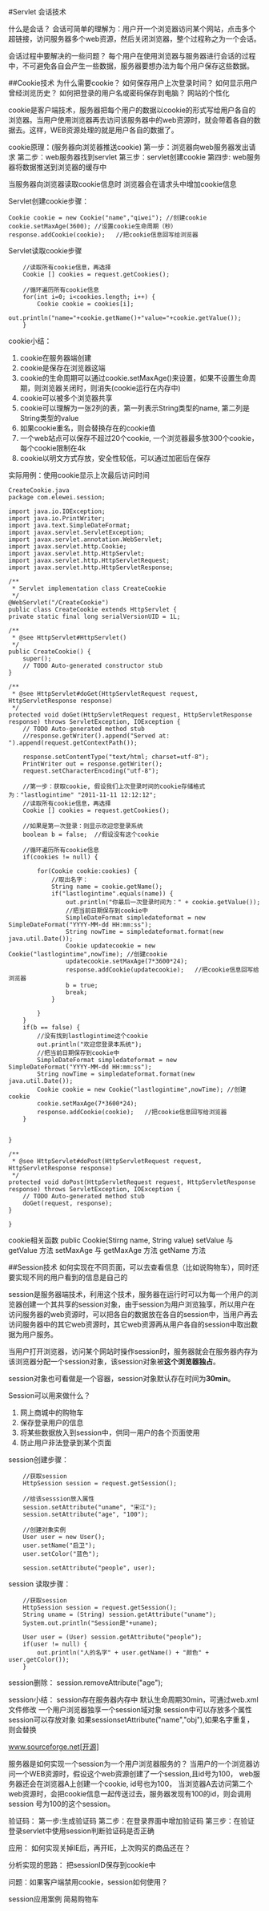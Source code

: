 #Servlet 会话技术

什么是会话？
会话可简单的理解为：用户开一个浏览器访问某个网站，点击多个超链接，访问服务器多个web资源，然后关闭浏览器，整个过程称之为一个会话。

会话过程中要解决的一些问题？
每个用户在使用浏览器与服务器进行会话的过程中，不可避免各自会产生一些数据，服务器要想办法为每个用户保存这些数据。

##Cookie技术
为什么需要cookie？
如何保存用户上次登录时间？
如何显示用户曾经浏览历史？
如何把登录的用户名或密码保存到电脑？
网站的个性化

cookie是客户端技术，服务器把每个用户的数据以cookie的形式写给用户各自的浏览器。当用户使用浏览器再去访问该服务器中的web资源时，就会带着各自的数据去。这样，WEB资源处理的就是用户各自的数据了。


cookie原理：(服务器向浏览器推送cookie)
第一步：浏览器向web服务器发出请求
第二步：web服务器找到servlet
第三步：servlet创建cookie
第四步: web服务器将数据推送到浏览器的缓存中

当服务器向浏览器读取cookie信息时
浏览器会在请求头中增加cookie信息

Servlet创建cookie步骤：

	Cookie cookie = new Cookie("name","qiwei"); //创建cookie
	cookie.setMaxAge(3600);	//设置cookie生命周期（秒）
	response.addCookie(cookie);   //把cookie信息回写给浏览器

Servlet读取cookie步骤

		//读取所有cookie信息，再选择
		Cookie [] cookies = request.getCookies();
		
		//循环遍历所有cookie信息
		for(int i=0; i<cookies.length; i++) {
			Cookie cookie = cookies[i];
			out.println("name="+cookie.getName()+"value="+cookie.getValue());
		}
		
cookie小结：
1. cookie在服务器端创建
2. cookie是保存在浏览器这端
3. cookie的生命周期可以通过cookie.setMaxAge()来设置，如果不设置生命周期，则浏览器关闭时，则消失(cookie运行在内存中)
4. cookie可以被多个浏览器共享
5. cookie可以理解为一张2列的表，第一列表示String类型的name, 第二列是String类型的value
6. 如果cookie重名，则会替换存在的cookie值
7. 一个web站点可以保存不超过20个cookie, 一个浏览器最多放300个cookie，每个cookie限制在4k
8. cookie以明文方式存放，安全性较低，可以通过加密后在保存


实际用例：使用cookie显示上次最后访问时间
	
	CreateCookie.java
	package com.elewei.session;
	
	import java.io.IOException;
	import java.io.PrintWriter;
	import java.text.SimpleDateFormat;
	import javax.servlet.ServletException;
	import javax.servlet.annotation.WebServlet;
	import javax.servlet.http.Cookie;
	import javax.servlet.http.HttpServlet;
	import javax.servlet.http.HttpServletRequest;
	import javax.servlet.http.HttpServletResponse;
	
	/**
	 * Servlet implementation class CreateCookie
	 */
	@WebServlet("/CreateCookie")
	public class CreateCookie extends HttpServlet {
	private static final long serialVersionUID = 1L;
       
    /**
     * @see HttpServlet#HttpServlet()
     */
    public CreateCookie() {
        super();
        // TODO Auto-generated constructor stub
    }

	/**
	 * @see HttpServlet#doGet(HttpServletRequest request, HttpServletResponse response)
	 */
	protected void doGet(HttpServletRequest request, HttpServletResponse response) throws ServletException, IOException {
		// TODO Auto-generated method stub
		//response.getWriter().append("Served at: ").append(request.getContextPath());
		
		response.setContentType("text/html; charset=utf-8");
		PrintWriter out = response.getWriter();
		request.setCharacterEncoding("utf-8");
		
		//第一步：获取cookie, 假设我们上次登录时间的cookie存储格式为："lastlogintime" "2011-11-11 12:12:12";
		//读取所有cookie信息，再选择
		Cookie [] cookies = request.getCookies();
		
		//如果是第一次登录：则显示欢迎您登录系统
		boolean b = false;	//假设没有这个cookie
		
		//循环遍历所有cookie信息
		if(cookies != null) {
			
			for(Cookie cookie:cookies) {
				//取出名字：
				String name = cookie.getName();
				if("lastlogintime".equals(name)) {
					out.println("你最后一次登录时间为：" + cookie.getValue());
					//把当前日期保存到cookie中
					SimpleDateFormat simpledateformat = new SimpleDateFormat("YYYY-MM-dd HH:mm:ss");
					String nowTime = simpledateformat.format(new java.util.Date());
					Cookie updatecookie = new Cookie("lastlogintime",nowTime); //创建cookie
					updatecookie.setMaxAge(7*3600*24);
					response.addCookie(updatecookie);   //把cookie信息回写给浏览器
					b = true;
					break;
				}
				
			}
		}
		if(b == false) {
			//没有找到lastlogintime这个cookie
			out.println("欢迎您登录本系统");
			//把当前日期保存到cookie中
			SimpleDateFormat simpledateformat = new SimpleDateFormat("YYYY-MM-dd HH:mm:ss");
			String nowTime = simpledateformat.format(new java.util.Date());
			Cookie cookie = new Cookie("lastlogintime",nowTime); //创建cookie
			cookie.setMaxAge(7*3600*24);
			response.addCookie(cookie);   //把cookie信息回写给浏览器
		}
		
		
	}

	/**
	 * @see HttpServlet#doPost(HttpServletRequest request, HttpServletResponse response)
	 */
	protected void doPost(HttpServletRequest request, HttpServletResponse response) throws ServletException, IOException {
		// TODO Auto-generated method stub
		doGet(request, response);
	}

	}
	
cookie相关函数
public Cookie(Stirng name, String value)
setValue 与 getValue 方法
setMaxAge 与 getMaxAge 方法
getName 方法



##Session技术
如何实现在不同页面，可以去查看信息（比如说购物车），同时还要实现不同的用户看到的信息是自己的

session是服务器端技术，利用这个技术，服务器在运行时可以为每一个用户的浏览器创建一个其共享的session对象，由于session为用户浏览独享，所以用户在访问服务器的web资源时，可以把各自的数据放在各自的session中，当用户再去访问服务器中的其它web资源时，其它web资源再从用户各自的session中取出数据为用户服务。

当用户打开浏览器，访问某个网站时操作session时，服务器就会在服务器内存为该浏览器分配一个session对象，该session对象被**这个浏览器独占**。

session对象也可看做是一个容器，session对象默认存在时间为**30min**。


Session可以用来做什么？
1. 网上商城中的购物车
2. 保存登录用户的信息
3. 将某些数据放入到session中，供同一用户的各个页面使用
4. 防止用户非法登录到某个页面


session创建步骤：
		
		//获取session
		HttpSession session = request.getSession();
		
		//给该sesssion放入属性
		session.setAttribute("uname", "宋江");
		session.setAttribute("age", "100");
		
		//创建对象实例
		User user = new User();
		user.setName("启卫");
		user.setColor("蓝色");
		
		session.setAttribute("people", user);

session 读取步骤：
		
		//获取session
		HttpSession session = request.getSession();
		String uname = (String) session.getAttribute("uname");
		System.out.println("Session是"+uname);
		
		User user = (User) session.getAttribute("people");
		if(user != null) {
			out.println("人的名字" + user.getName() + "颜色" + user.getColor());
		}

session删除：
	session.removeAttribute("age");
	

session小结：
session存在服务器内存中
默认生命周期30min，可通过web.xml文件修改
一个用户浏览器独享一个session域对象
session中可以存放多个属性
session可以存放对象
如果sessionsetAttribute("name","obj"),如果名字重复，则会替换

www.sourceforge.net[开源]

服务器是如何实现一个session为一个用户浏览器服务的？
当用户的一个浏览器访问一个WEB资源时，假设这个web资源创建了一个session,且id号为100， web服务器还会在浏览器A上创建一个cookie, id号也为100， 当浏览器A去访问第二个web资源时，会把cookie信息一起传送过去，服务器发现有100的id，则会调用session 号为100的这个session。

验证码：
第一步:生成验证码
第二步：在登录界面中增加验证码
第三步：在验证登录servlet中使用session判断验证码是否正确

应用：
如何实现关掉IE后，再开IE，上次购买的商品还在？

分析实现的思路：
把sessionID保存到cookie中

问题：如果客户端禁用cookie，session如何使用？




session应用案例
简易购物车















